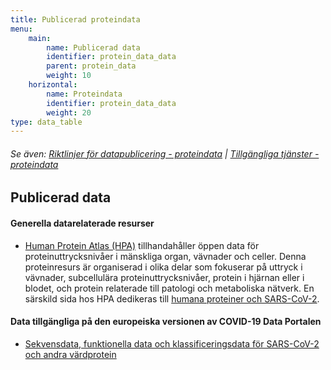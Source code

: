 ```yaml
---
title: Publicerad proteindata
menu:
    main:
        name: Publicerad data
        identifier: protein_data_data
        parent: protein_data
        weight: 10
    horizontal:
        name: Proteindata
        identifier: protein_data_data
        weight: 20
type: data_table
---
```

###### Se även: [Riktlinjer för datapublicering - proteindata](../guidelines) | [Tillgängliga tjänster - proteindata](../services)

## Publicerad data

#### Generella datarelaterade resurser

* [Human Protein Atlas (HPA)](https://www.proteinatlas.org)
  tillhandahåller öppen data för proteinuttrycksnivåer i mänskliga
  organ, vävnader och celler. Denna proteinresurs är organiserad i
  olika delar som fokuserar på uttryck i vävnader, subcellulära
  proteinuttrycksnivåer, protein i hjärnan eller i blodet, och protein
  relaterade till patologi och metaboliska nätverk. En särskild sida hos HPA dedikeras till [humana proteiner och
  SARS-CoV-2](https://www.proteinatlas.org/humanproteome/sars-cov-2).

#### Data tillgängliga på den europeiska versionen av COVID-19 Data Portalen

* [Sekvensdata, funktionella data och klassificeringsdata för SARS-CoV-2 och andra värdprotein](https://www.covid19dataportal.org/proteins?db=uniprot-covid19)
